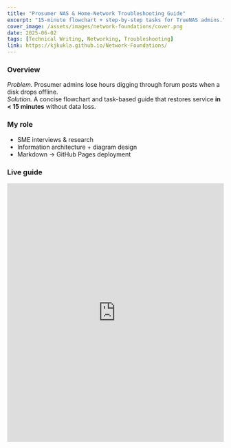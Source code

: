 ```yaml
---
title: "Prosumer NAS & Home-Network Troubleshooting Guide"
excerpt: "15-minute flowchart + step-by-step tasks for TrueNAS admins."
cover_image: /assets/images/network-foundations/cover.png
date: 2025-06-02
tags: [Technical Writing, Networking, Troubleshooting]
link: https://kjkukla.github.io/Network-Foundations/
---
```


### Overview
*Problem.* Prosumer admins lose hours digging through forum posts when a disk drops offline.  
*Solution.* A concise flowchart and task-based guide that restores service **in < 15 minutes** without data loss.

### My role
* SME interviews & research  
* Information architecture + diagram design  
* Markdown → GitHub Pages deployment

### Live guide
<iframe src="https://kjkukla.github.io/Network-Foundations/"
        width="100%" height="600" style="border:none;"></iframe>


